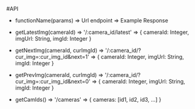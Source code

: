 #API
  * functionName(params)
    => Url endpoint
    => Example Response

  * getLatestImg(cameraId)
    => '/:camera_id/latest'
    => {
      cameraId: Integer,
      imgUrl: String,
      imgId: Integer
    }
  * getNextImg(cameraId, curImgId)
    => '/:camera_id/?cur_img=:cur_img_id&next=1'
    => {
      cameraId: Integer,
      imgUrl: String,
      imgId: Integer
    }
  * getPrevImg(cameraId, curImgId)
    => '/:camera_id/?cur_img=:cur_img_id&next=0'
    => {
      cameraId: Integer,
      imgUrl: String,
      imgId: Integer
    }
  * getCamIds()
    => '/cameras'
    => {
      cameras: [id1, id2, id3, ...]
    }

